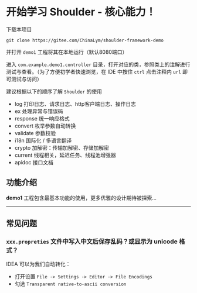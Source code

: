 # 开始学习 Shoulder - 核心能力！

下载本项目

```
git clone https://gitee.com/ChinaLym/shoulder-framework-demo
```

并打开 `demo1` 工程将其在本地运行（默认8080端口）

进入 `com.example.demo1.controller` 目录，打开对应的类，参照类上的注解进行测试与查看。（为了方便初学者快速浏览，在 IDE 中按住 `ctrl` 点击注释内 `url` 即可测试与访问）

建议根据以下的顺序了解 `Shoulder` 的使用

- log   打印日志、请求日志、http客户端日志、操作日志
- ex    处理异常与错误码
- response  统一响应格式
- convert   枚举参数自动转换
- validate  参数校验
- i18n      国际化 / 多语言翻译
- crypto    加解密：传输加解密、存储加解密
- current   线程相关，延迟任务、线程池增强器
- apidoc    接口文档

## 功能介绍

**demo1** 工程包含最基本功能的使用，更多优雅的设计期待被探索...

---

## 常见问题

### `xxx.propreties` 文件中写入中文后保存乱码？或显示为 unicode 格式？

IDEA 可以为我们自动转化：
- 打开设置 `File -> Settings -> Editor -> File Encodings`
- 勾选 `Transparent native-to-ascii conversion`